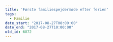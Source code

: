 ```yaml
---
title: 'Første familiespejdermøde efter ferien'
tags:
  - Familie
date_start: "2017-08-27T08:00:00"
date_end: "2017-08-27T10:00:00"
old_id: 6872
---
```

